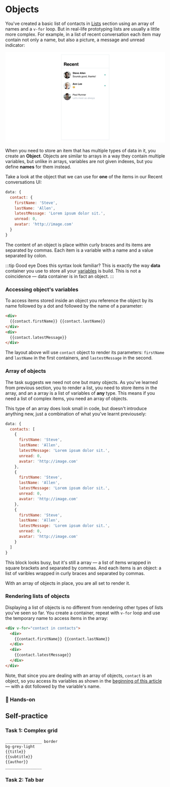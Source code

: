 # Objects

You've created a basic list of contacts in [Lists](./lists.md) section using an array of names and a `v-for` loop. But in real-life prototyping lists are usually a little more complex. For example, in a list of recent conversation each item may contain not only a name, but also a picture, a message and unread indicator:

![hey](./media/chats-wireframes-1.png)

When you need to store an item that has multiple types of data in it, you create an **Object**. Objects are similar to arrays in a way they contain multiple variables, but unlike in arrays, variables are not given indexes, but you define **names** for them instead.

Take a look at the object that we can use for **one** of the items in our Recent conversations UI:

```js
data: {
  contact: {
    firstName: 'Steve',
    lastName: 'Allen',
    latestMessage: 'Lorem ipsum dolor sit.',
    unread: 0,
    avatar: 'http://image.com'
  }
}
```

The content of an object is place within curly braces and its items are separated by commas. Each item is a variable with a name and a value separated by colon. 

:::tip Good eye
Does this syntax look familiar? This is exactly the way **data** container you use to store all your [variables](./../Data/#variables) is build. This is not a coincidence — data container is in fact an object.
:::

<!-- Similarly to the way you use arrays' [indexes](./indexes.html#indexes) to access their items in your layout, you use names to access your objects' items: -->

### Accessing object's variables

To access items stored inside an object you reference the object by its name followed by a dot and followed by the name of a parameter:

```html
<div>
  {{contact.firstName}} {{contact.lastName}} 
</div>
<div>
  {{contact.latestMessage}}
</div>
```

The layout above will use `contact` object to render its parameters: `firstName` and `lastName` in the first containers, and `lastestMessage` in the second. 

### Array of objects

The task suggests we need not one but many objects. As you've learned from previous section, you to render a list, you need to store items in the array, and an a array is a list of variables of **any** type. This means if you need a list of complex items, you need an array of objects. 

This type of an array does look small in code, but doesn't introduce anything new, just a combination of what you've learnt previousely:

```js
data: {
  contacts: [
    {
      firstName: 'Steve',
      lastName: 'Allen',
      latestMessage: 'Lorem ipsum dolor sit.',
      unread: 0,
      avatar: 'http://image.com'
    },
    {
      firstName: 'Steve',
      lastName: 'Allen',
      latestMessage: 'Lorem ipsum dolor sit.',
      unread: 0,
      avatar: 'http://image.com'
    },
    {
      firstName: 'Steve',
      lastName: 'Allen',
      latestMessage: 'Lorem ipsum dolor sit.',
      unread: 0,
      avatar: 'http://image.com'
    }
  ]
}
```

This block looks busy, but it's still a array — a list of items wrapped in square brackets and separated by commas. And each items is an object: a list of varibles wrapped in curly braces and separated by commas.

With an array of objects in place, you are all set to render it.

### Rendering lists of objects

Displaying a list of objects is no different from rendering other types of lists you've seen so far. You create a container, repeat with `v-for` loop and use the temporary name to access items in the array:

```html
<div v-for="contact in contacts">
  <div>
    {{contact.firstName}} {{contact.lastName}} 
  </div>
  <div>
    {{contact.latestMessage}}
  </div>
</div>
```

Note, that since you are dealing with an array of objects, `contact` is an object, so you access its variables as shown in the [beginning of this article](#accessing-object-s-variables) — with a dot followed by the variable's name.

### 👐 Hands-on

<!-- todo: a video -->

<!-- todo: a prototype, a guide -->

## Self-practice

### Task 1: Complex grid

<!-- todo: a 3x3 grid of articles -->

```vue
________________ border
bg-grey-light
{{title}}
{{subtitle}}
{{author}}
________________ 
```

### Task 2: Tab bar

<!-- todo: each tab is an object with a name and number of new items, this can be used in the next article to add “if 0 don't show” logic behind it -->